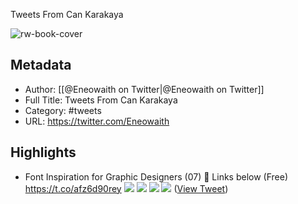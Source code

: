 Tweets From Can Karakaya

![rw-book-cover](https://pbs.twimg.com/profile_images/1634141565143621632/gp8gmIw5.jpg)

## Metadata
- Author: [[@Eneowaith on Twitter|@Eneowaith on Twitter]]
- Full Title: Tweets From Can Karakaya
- Category: #tweets
- URL: https://twitter.com/Eneowaith

## Highlights
- Font Inspiration for Graphic Designers (07)
  🔗 Links below (Free) https://t.co/afz6d90rey
  ![](https://pbs.twimg.com/media/F0Hzcr3WAAAG54V.png)
  ![](https://pbs.twimg.com/media/F0HzdGeWYAMhiAs.png)
  ![](https://pbs.twimg.com/media/F0Hzde_X0AAAI1g.png)
  ![](https://pbs.twimg.com/media/F0Hzd3gXoAEtuH7.png) ([View Tweet](https://twitter.com/Eneowaith/status/1675888412585279488))
